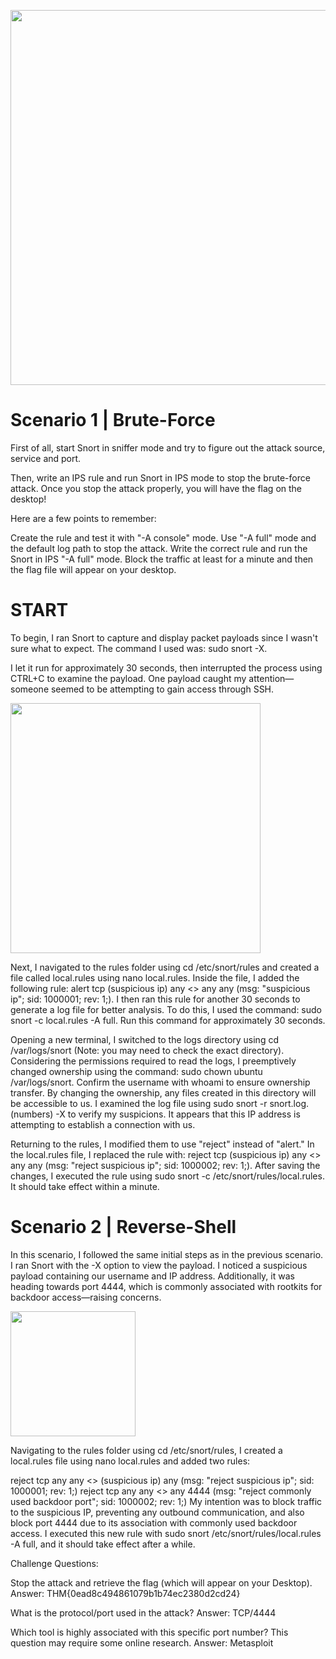 <img src="https://i.gyazo.com/ea8218ce8d986ee5293cc13971912e91.png" width="600"> <br>
# Scenario 1 | Brute-Force
First of all, start Snort in sniffer mode and try to figure out the attack source, service and port.

Then, write an IPS rule and run Snort in IPS mode to stop the brute-force attack. Once you stop the attack properly, you will have the flag on the desktop!

Here are a few points to remember:

Create the rule and test it with "-A console" mode. 
Use "-A full" mode and the default log path to stop the attack.
Write the correct rule and run the Snort in IPS "-A full" mode.
Block the traffic at least for a minute and then the flag file will appear on your desktop.


# START
To begin, I ran Snort to capture and display packet payloads since I wasn't sure what to expect. The command I used was: sudo snort -X.

I let it run for approximately 30 seconds, then interrupted the process using CTRL+C to examine the payload. One payload caught my attention—someone seemed to be attempting to gain access through SSH.

<img src="https://i.gyazo.com/e3fa47e6c81577b2a24232871d30d2a6.png" width="400">

Next, I navigated to the rules folder using cd /etc/snort/rules and created a file called local.rules using nano local.rules. Inside the file, I added the following rule: alert tcp (suspicious ip) any <> any any (msg: "suspicious ip"; sid: 1000001; rev: 1;). I then ran this rule for another 30 seconds to generate a log file for better analysis. To do this, I used the command: sudo snort -c local.rules -A full. Run this command for approximately 30 seconds.

Opening a new terminal, I switched to the logs directory using cd /var/logs/snort (Note: you may need to check the exact directory). Considering the permissions required to read the logs, I preemptively changed ownership using the command: sudo chown ubuntu /var/logs/snort. Confirm the username with whoami to ensure ownership transfer. By changing the ownership, any files created in this directory will be accessible to us. I examined the log file using sudo snort -r snort.log.(numbers) -X to verify my suspicions. It appears that this IP address is attempting to establish a connection with us.

Returning to the rules, I modified them to use "reject" instead of "alert." In the local.rules file, I replaced the rule with: reject tcp (suspicious ip) any <> any any (msg: "reject suspicious ip"; sid: 1000002; rev: 1;). After saving the changes, I executed the rule using sudo snort -c /etc/snort/rules/local.rules. It should take effect within a minute.


# Scenario 2 | Reverse-Shell

In this scenario, I followed the same initial steps as in the previous scenario. I ran Snort with the -X option to view the payload. I noticed a suspicious payload containing our username and IP address. Additionally, it was heading towards port 4444, which is commonly associated with rootkits for backdoor access—raising concerns.

<img src="https://i.gyazo.com/dfd07f7f012a5d3106f88558996b7358.png" width="200">


Navigating to the rules folder using cd /etc/snort/rules, I created a local.rules file using nano local.rules and added two rules:

reject tcp any any <> (suspicious ip) any (msg: "reject suspicious ip"; sid: 1000001; rev: 1;)
reject tcp any any <> any 4444 (msg: "reject commonly used backdoor port"; sid: 1000002; rev: 1;)
My intention was to block traffic to the suspicious IP, preventing any outbound communication, and also block port 4444 due to its association with commonly used backdoor access. I executed this new rule with sudo snort /etc/snort/rules/local.rules -A full, and it should take effect after a while.

Challenge Questions:

Stop the attack and retrieve the flag (which will appear on your Desktop).
Answer: THM{0ead8c494861079b1b74ec2380d2cd24}

What is the protocol/port used in the attack?
Answer: TCP/4444

Which tool is highly associated with this specific port number?
This question may require some online research.
Answer: Metasploit

